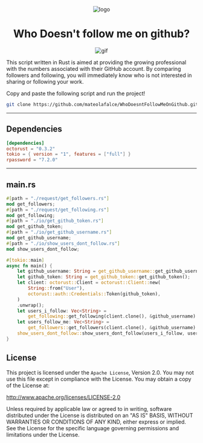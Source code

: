 <div align="center">

![logo](https://user-images.githubusercontent.com/98977436/269937105-0695c6a6-d1e8-4ce0-96a0-04ec26a56439.png)

# Who Doesn't follow me on github?


![gif](https://user-images.githubusercontent.com/98977436/269937066-bdfd8465-2992-48c4-85d6-13c4557adcf9.gif)

</div>

This script written in Rust is aimed at providing the growing professional with the numbers associated with their GitHub account. By comparing followers and following, you will immediately know who is not interested in sharing or following your work.

Copy and paste the following script and run the project!

```bash
git clone https://github.com/mateolafalce/WhoDoesntFollowMeOnGithub.git && cd WhoDoesntFollowMeOnGithub && cargo run --release
```

---

## Dependencies

```toml
[dependencies]
octorust = "0.3.2"
tokio = { version = "1", features = ["full"] }
rpassword = "7.2.0"
```

---

## main.rs

```rust
#[path = "./request/get_followers.rs"]
mod get_followers;
#[path = "./request/get_following.rs"]
mod get_following;
#[path = "./io/get_github_token.rs"]
mod get_github_token;
#[path = "./io/get_github_username.rs"]
mod get_github_username;
#[path = "./io/show_users_dont_follow.rs"]
mod show_users_dont_follow;

#[tokio::main]
async fn main() {
    let github_username: String = get_github_username::get_github_username();
    let github_token: String = get_github_token::get_github_token();
    let client: octorust::Client = octorust::Client::new(
        String::from("User"),
        octorust::auth::Credentials::Token(github_token),
    )
    .unwrap();
    let users_i_follow: Vec<String> =
        get_following::get_following(client.clone(), &github_username).await;
    let users_follow_me: Vec<String> =
        get_followers::get_followers(client.clone(), &github_username).await;
    show_users_dont_follow::show_users_dont_follow(users_i_follow, users_follow_me);
}
```

## License

This project is licensed under the `Apache License`, Version 2.0. You may not use this file except in compliance with the License. You may obtain a copy of the License at:

http://www.apache.org/licenses/LICENSE-2.0

Unless required by applicable law or agreed to in writing, software distributed under the License is distributed on an "AS IS" BASIS, WITHOUT WARRANTIES OR CONDITIONS OF ANY KIND, either express or implied. See the License for the specific language governing permissions and limitations under the License.
